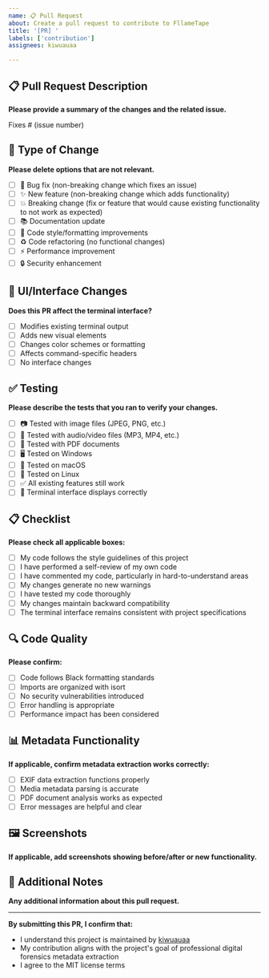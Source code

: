 ```yaml
---
name: 📋 Pull Request
about: Create a pull request to contribute to FllameTape
title: '[PR] '
labels: ['contribution']
assignees: kiwuauaa

---
```


## 📋 Pull Request Description
**Please provide a summary of the changes and the related issue.**

Fixes # (issue number)

## 🔧 Type of Change
**Please delete options that are not relevant.**

- [ ] 🐛 Bug fix (non-breaking change which fixes an issue)
- [ ] ✨ New feature (non-breaking change which adds functionality)
- [ ] 💥 Breaking change (fix or feature that would cause existing functionality to not work as expected)
- [ ] 📚 Documentation update
- [ ] 🎨 Code style/formatting improvements
- [ ] ♻️ Code refactoring (no functional changes)
- [ ] ⚡ Performance improvement
- [ ] 🔒 Security enhancement

## 🎨 UI/Interface Changes
**Does this PR affect the terminal interface?**
- [ ] Modifies existing terminal output
- [ ] Adds new visual elements
- [ ] Changes color schemes or formatting
- [ ] Affects command-specific headers
- [ ] No interface changes

## ✅ Testing
**Please describe the tests that you ran to verify your changes.**

- [ ] 📷 Tested with image files (JPEG, PNG, etc.)
- [ ] 🎵 Tested with audio/video files (MP3, MP4, etc.)  
- [ ] 📄 Tested with PDF documents
- [ ] 🖥️ Tested on Windows
- [ ] 🍎 Tested on macOS
- [ ] 🐧 Tested on Linux
- [ ] ✅ All existing features still work
- [ ] 🎨 Terminal interface displays correctly

## 📋 Checklist
**Please check all applicable boxes:**

- [ ] My code follows the style guidelines of this project
- [ ] I have performed a self-review of my own code
- [ ] I have commented my code, particularly in hard-to-understand areas
- [ ] My changes generate no new warnings
- [ ] I have tested my code thoroughly
- [ ] My changes maintain backward compatibility
- [ ] The terminal interface remains consistent with project specifications

## 🔍 Code Quality
**Please confirm:**
- [ ] Code follows Black formatting standards
- [ ] Imports are organized with isort
- [ ] No security vulnerabilities introduced
- [ ] Error handling is appropriate
- [ ] Performance impact has been considered

## 📊 Metadata Functionality
**If applicable, confirm metadata extraction works correctly:**
- [ ] EXIF data extraction functions properly
- [ ] Media metadata parsing is accurate
- [ ] PDF document analysis works as expected
- [ ] Error messages are helpful and clear

## 🖼️ Screenshots
**If applicable, add screenshots showing before/after or new functionality.**

## 🔗 Additional Notes
**Any additional information about this pull request.**

---
**By submitting this PR, I confirm that:**
- I understand this project is maintained by [kiwuauaa](https://github.com/kiwuauaa)
- My contribution aligns with the project's goal of professional digital forensics metadata extraction
- I agree to the MIT license terms